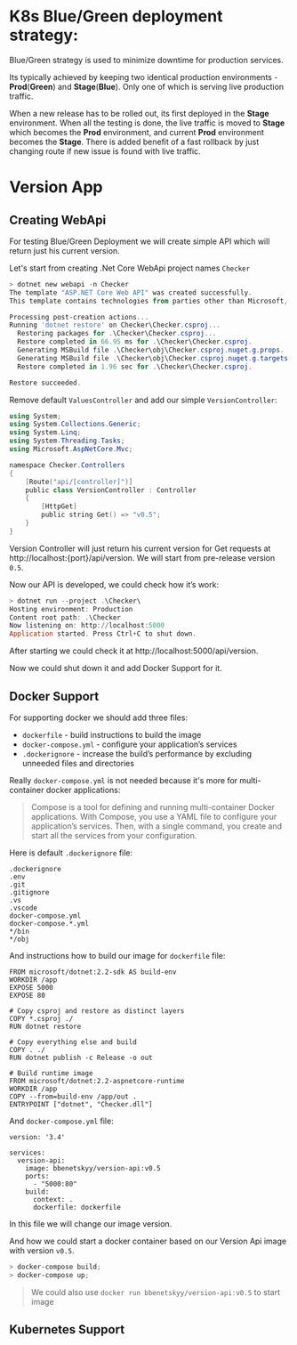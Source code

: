 # K8s Blue/Green deployment strategy:
Blue/Green strategy is used to minimize downtime for production services. 

Its typically achieved by keeping two identical production environments - **Prod**(**Green**) and **Stage**(**Blue**). Only one of which is serving live production traffic. 

When a new release has to be rolled out, its first deployed in the **Stage** environment. When all the testing is done, the live traffic is moved to **Stage** which becomes the **Prod** environment, and current **Prod** environment becomes the **Stage**. There is added benefit of a fast rollback by just changing route if new issue is found with live traffic.


# Version App

## Creating WebApi
For testing Blue/Green Deployment we will create simple API which will return just his current version.

Let's start from creating .Net Core WebApi project names `Checker`
```powershell
> dotnet new webapi -n Checker
The template "ASP.NET Core Web API" was created successfully.
This template contains technologies from parties other than Microsoft, see https://aka.ms/template-3pn for details.

Processing post-creation actions...
Running 'dotnet restore' on Checker\Checker.csproj...
  Restoring packages for .\Checker\Checker.csproj...
  Restore completed in 66.95 ms for .\Checker\Checker.csproj.
  Generating MSBuild file .\Checker\obj\Checker.csproj.nuget.g.props.
  Generating MSBuild file .\Checker\obj\Checker.csproj.nuget.g.targets.
  Restore completed in 1.96 sec for .\Checker\Checker.csproj.

Restore succeeded.
```
Remove default `ValuesController` and add our simple `VersionController`:
```powershell
using System;
using System.Collections.Generic;
using System.Linq;
using System.Threading.Tasks;
using Microsoft.AspNetCore.Mvc;

namespace Checker.Controllers
{
    [Route("api/[controller]")]
    public class VersionController : Controller
    {
        [HttpGet]
        public string Get() => "v0.5";
    }
}
```
Version Controller will just return his current version for Get requests at http://localhost:{port}/api/version.
We will start from pre-release version `0.5`.

Now our API is developed, we could check how it’s work:
```powershell
> dotnet run --project .\Checker\
Hosting environment: Production
Content root path: .\Checker
Now listening on: http://localhost:5000
Application started. Press Ctrl+C to shut down.
```
After starting we could check it at http://localhost:5000/api/version.

Now we could shut down it and add Docker Support for it.

## Docker Support

For supporting docker we should add three files:
* `dockerfile` - build instructions to build the image
* `docker-compose.yml` - configure your application’s services
* `.dockerignore` - increase the build’s performance by excluding unneeded files and directories

Really `docker-compose.yml` is not needed because it's more for multi-container docker applications:
>Compose is a tool for defining and running multi-container Docker applications. With Compose, you use a YAML file to configure your application’s services. Then, with a single command, you create and start all the services from your configuration.

Here is default `.dockerignore` file:
```docker
.dockerignore
.env
.git
.gitignore
.vs
.vscode
docker-compose.yml
docker-compose.*.yml
*/bin
*/obj
```
And instructions how to build our image for `dockerfile` file:
```docker
FROM microsoft/dotnet:2.2-sdk AS build-env
WORKDIR /app
EXPOSE 5000
EXPOSE 80

# Copy csproj and restore as distinct layers
COPY *.csproj ./
RUN dotnet restore

# Copy everything else and build
COPY . ./
RUN dotnet publish -c Release -o out

# Build runtime image
FROM microsoft/dotnet:2.2-aspnetcore-runtime
WORKDIR /app
COPY --from=build-env /app/out .
ENTRYPOINT ["dotnet", "Checker.dll"]
```
And `docker-compose.yml` file:
```docker
version: '3.4'

services:
  version-api:
    image: bbenetskyy/version-api:v0.5
    ports:
      - "5000:80"
    build:
      context: .
      dockerfile: dockerfile
```
In this file we will change our image version.

And how we could start a docker container based on our Version Api image with version `v0.5`.
```powershell
> docker-compose build;
> docker-compose up;
```
> We could also use `docker run bbenetskyy/version-api:v0.5` to start image

## Kubernetes Support
